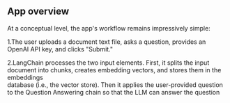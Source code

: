## App overview
   
At a conceptual level, the app's workflow remains impressively simple:
   
  1.The user uploads a document text file, asks a question, provides an OpenAI API key, and clicks "Submit."
      
  2.LangChain processes the two input elements. First, it splits the input document into chunks, creates embedding vectors, and stores them in the embeddings    
    database (i.e., the vector store). Then it applies the user-provided question to the Question Answering chain so that the LLM can answer the question

